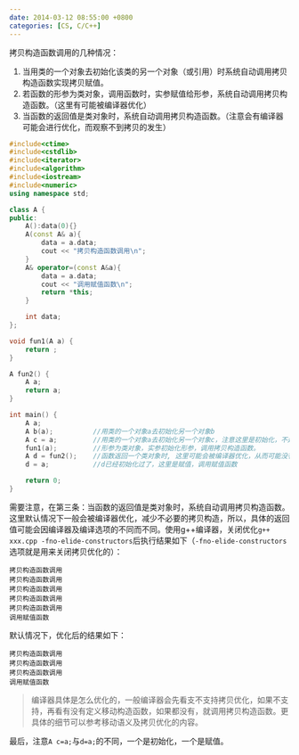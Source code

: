 ```yaml
---
date: 2014-03-12 08:55:00 +0800
categories: [CS, C/C++]
---
```


拷贝构造函数调用的几种情况：
1. 当用类的一个对象去初始化该类的另一个对象（或引用）时系统自动调用拷贝构造函数实现拷贝赋值。
2. 若函数的形参为类对象，调用函数时，实参赋值给形参，系统自动调用拷贝构造函数。（这里有可能被编译器优化）
3. 当函数的返回值是类对象时，系统自动调用拷贝构造函数。（注意会有编译器可能会进行优化，而观察不到拷贝的发生）

```c++
#include<ctime>
#include<cstdlib>
#include<iterator>
#include<algorithm>
#include<iostream>
#include<numeric>
using namespace std;

class A {
public:
	A():data(0){}
	A(const A& a){
		data = a.data;
		cout << "拷贝构造函数调用\n";
	}
	A& operator=(const A&a){
		data = a.data;
		cout << "调用赋值函数\n";
		return *this;
	}

	int data;
};

void fun1(A a) {
	return ;
}

A fun2() {
	A a;
	return a;
}

int main() {
	A a;
	A b(a);          //用类的一个对象a去初始化另一个对象b
	A c = a;         //用类的一个对象a去初始化另一个对象c，注意这里是初始化，不是赋值
	fun1(a);         //形参为类对象，实参初始化形参，调用拷贝构造函数。
	A d = fun2();    //函数返回一个类对象时, 这里可能会被编译器优化，从而可能没有调用拷贝构造
	d = a;           //d已经初始化过了，这里是赋值，调用赋值函数

	return 0;
}
```
需要注意，在第三条：当函数的返回值是类对象时，系统自动调用拷贝构造函数。这里默认情况下一般会被编译器优化，减少不必要的拷贝构造，所以，具体的返回值可能会因编译器及编译选项的不同而不同。使用g++编译器，关闭优化`g++ xxx.cpp -fno-elide-constructors`后执行结果如下（`-fno-elide-constructors`选项就是用来关闭拷贝优化的）：
```
拷贝构造函数调用
拷贝构造函数调用
拷贝构造函数调用
拷贝构造函数调用
拷贝构造函数调用
调用赋值函数
```
默认情况下，优化后的结果如下：
```
拷贝构造函数调用
拷贝构造函数调用
拷贝构造函数调用
调用赋值函数
```
>编译器具体是怎么优化的，一般编译器会先看支不支持拷贝优化，如果不支持，再看有没有定义移动构造函数，如果都没有，就调用拷贝构造函数。更具体的细节可以参考移动语义及拷贝优化的内容。

最后，注意`A c=a;`与`d=a;`的不同，一个是初始化，一个是赋值。